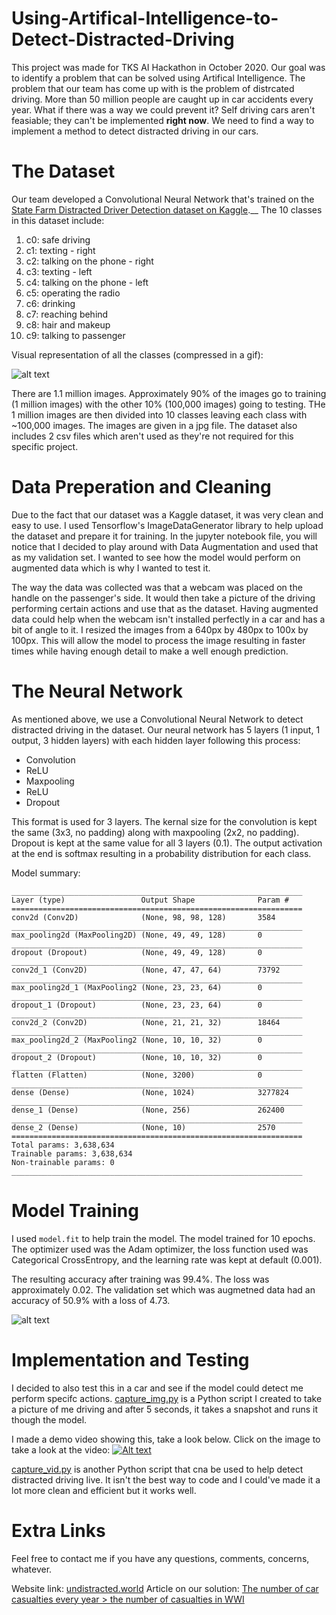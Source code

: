 # Using-Artifical-Intelligence-to-Detect-Distracted-Driving

This project was made for TKS AI Hackathon in October 2020. Our goal was to identify a problem that can be solved using Artifical Intelligence. The problem that our team has 
come up with is the problem of distrcated driving. More than 50 million people are caught up in car accidents every year. What if there was a way we could prevent it?
Self driving cars aren't feasiable; they can't be implemented **right now**. We need to find a way to implement a method to detect distracted driving in our cars.

# The Dataset

Our team developed a Convolutional Neural Network that's trained on the [State Farm Distracted Driver Detection dataset on Kaggle](https://www.kaggle.com/c/state-farm-distracted-driver-detection/data).__
The 10 classes in this dataset include:

1. c0: safe driving
2. c1: texting - right
3. c2: talking on the phone - right
4. c3: texting - left
5. c4: talking on the phone - left
6. c5: operating the radio
7. c6: drinking
8. c7: reaching behind
9. c8: hair and makeup
10. c9: talking to passenger

Visual representation of all the classes (compressed in a gif):

![alt text](https://storage.googleapis.com/kaggle-competitions/kaggle/5048/media/output_DEb8oT.gif)

There are 1.1 million images. Approximately 90% of the images go to training (1 million images) with the other 10% (100,000 images) going to testing. THe 1 million images are then
divided into 10 classes leaving each class with ~100,000 images. The images are given in a jpg file. The dataset also includes 2 csv files which aren't used as they're not required for this specific project.  

# Data Preperation and Cleaning

Due to the fact that our dataset was a Kaggle dataset, it was very clean and easy to use. I used Tensorflow's ImageDataGenerator library to help upload the dataset and prepare it for training. In the jupyter notebook file, you will notice that I decided to play around with Data Augmentation and used that as my validation set. I wanted to see how the model would perform on augmented data which is why I wanted to test it. 

The way the data was collected was that a webcam was placed on the handle on the passenger's side. It would then take a picture of the driving performing certain actions and use that as the dataset. Having augmented data could help when the webcam isn't installed perfectly in a car and has a bit of angle to it.
I resized the images from a 640px by 480px to 100x by 100px. This will allow the model to process the image resulting in faster times while having enough detail to make a well enough prediction. 

# The Neural Network

As mentioned above, we use a Convolutional Neural Network to detect distracted driving in the dataset. Our neural network has 5 layers (1 input, 1 output, 3 hidden layers) with each hidden layer following this process:

- Convolution
- ReLU
- Maxpooling
- ReLU
- Dropout

This format is used for 3 layers. The kernal size for the convolution is kept the same (3x3, no padding) along with maxpooling (2x2, no padding). Dropout is kept at the same value for all 3 layers (0.1). The output activation at the end is softmax resulting in a probability distribution for each class. 

Model summary:

```
_________________________________________________________________
Layer (type)                 Output Shape              Param #   
=================================================================
conv2d (Conv2D)              (None, 98, 98, 128)       3584      
_________________________________________________________________
max_pooling2d (MaxPooling2D) (None, 49, 49, 128)       0         
_________________________________________________________________
dropout (Dropout)            (None, 49, 49, 128)       0         
_________________________________________________________________
conv2d_1 (Conv2D)            (None, 47, 47, 64)        73792     
_________________________________________________________________
max_pooling2d_1 (MaxPooling2 (None, 23, 23, 64)        0         
_________________________________________________________________
dropout_1 (Dropout)          (None, 23, 23, 64)        0         
_________________________________________________________________
conv2d_2 (Conv2D)            (None, 21, 21, 32)        18464     
_________________________________________________________________
max_pooling2d_2 (MaxPooling2 (None, 10, 10, 32)        0         
_________________________________________________________________
dropout_2 (Dropout)          (None, 10, 10, 32)        0         
_________________________________________________________________
flatten (Flatten)            (None, 3200)              0         
_________________________________________________________________
dense (Dense)                (None, 1024)              3277824   
_________________________________________________________________
dense_1 (Dense)              (None, 256)               262400    
_________________________________________________________________
dense_2 (Dense)              (None, 10)                2570      
=================================================================
Total params: 3,638,634
Trainable params: 3,638,634
Non-trainable params: 0
_________________________________________________________________
```

# Model Training

I used `model.fit` to help train the model. The model trained for 10 epochs. The optimizer used was the Adam optimizer, the loss function used was Categorical CrossEntropy, and the learning rate was kept at default (0.001).

The resulting accuracy after training was 99.4%. The loss was approximately 0.02. The validation set which was augmetned data had an accuracy of 50.9% with a loss of 4.73.


![alt text](https://s3.us-west-2.amazonaws.com/secure.notion-static.com/e69aaff9-5080-4839-854a-64eb63a83ef6/Untitled.png?X-Amz-Algorithm=AWS4-HMAC-SHA256&X-Amz-Credential=AKIAT73L2G45O3KS52Y5%2F20201209%2Fus-west-2%2Fs3%2Faws4_request&X-Amz-Date=20201209T164610Z&X-Amz-Expires=86400&X-Amz-Signature=d067e34172ec1a0081c55c9064887f0963e79022422769bd90b99986a05a4e8d&X-Amz-SignedHeaders=host&response-content-disposition=filename%20%3D%22Untitled.png%22)

# Implementation and Testing

I decided to also test this in a car and see if the model could detect me perform specifc actions. [capture_img.py](https://github.com/srianumakonda/Using-Artifical-Intelligence-to-Detect-Distracted-Driving/blob/main/capture_img.py) is a Python script I created to take a picture of me driving and after 5 seconds, it takes a snapshot and runs it though the model. 

I made a demo video showing this, take a look below. Click on the image to take a look at the video: 
[![Alt text](http://i3.ytimg.com/vi/b_UgtKkOYVY/maxresdefault.jpg)](https://youtu.be/b_UgtKkOYVY)

[capture_vid.py](https://github.com/srianumakonda/Using-Artifical-Intelligence-to-Detect-Distracted-Driving/blob/main/capture_vid.py) is another Python script that cna be used to help detect distracted driving live. It isn't the best way to code and I could've made it a lot more clean and efficient but it works well.

# Extra Links

Feel free to contact me if you have any questions, comments, concerns, whatever.

Website link: [undistracted.world](undistracted.world)
Article on our solution: [The number of car casualties every year > the number of casualties in WWI](https://elizabethtrykin.medium.com/the-number-of-car-casualties-every-year-the-number-of-casualties-in-ww1-e257fe7dcd41)
